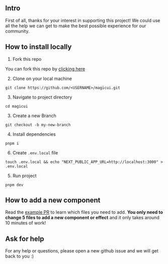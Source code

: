 ## Intro

First of all, thanks for your interest in supporting this project! We could use all the help we can get to make the best possible experience for our community.

## How to install locally

1. Fork this repo

You can fork this repo by [clicking here](https://github.com/magicuidesign/magicui/fork)

2. Clone on your local machine

```
git clone https://github.com/<USERNAME>/magicui.git
```

3. Navigate to project directory

```
cd magicui
```

3. Create a new Branch

```
git checkout -b my-new-branch
```

4. Install dependencies

```
pnpm i
```

6. Create `.env.local` file

```
touch .env.local && echo "NEXT_PUBLIC_APP_URL=http://localhost:3000" > .env.local
```

5. Run project

```
pnpm dev
```

## How to add a new component

Read the [example PR](https://github.com/magicuidesign/magicui/pull/12) to learn which files you need to add. **You only need to change 5 files to add a new component or effect** and it only takes around 10 minutes of work!

## Ask for help

For any help or questions, please open a new github issue and we will get back to you :)

